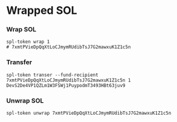 #  Wrapped SOL

### Wrap SOL
```
spl-token wrap 1
# 7xmtPVieDpQqXtLoCJmymRUdibTsJ7G2mawxuK1Z1c5n
```

### Transfer
```
spl-token transer --fund-recipient 7xmtPVieDpQqXtLoCJmymRUdibTsJ7G2mawxuK1Z1c5n 1 DevS2De4VP1QZLm1W3FSWj1PuypodmT3493HBt63juv9
```

### Unwrap SOL
```
spl-token unwrap 7xmtPVieDpQqXtLoCJmymRUdibTsJ7G2mawxuK1Z1c5n
```